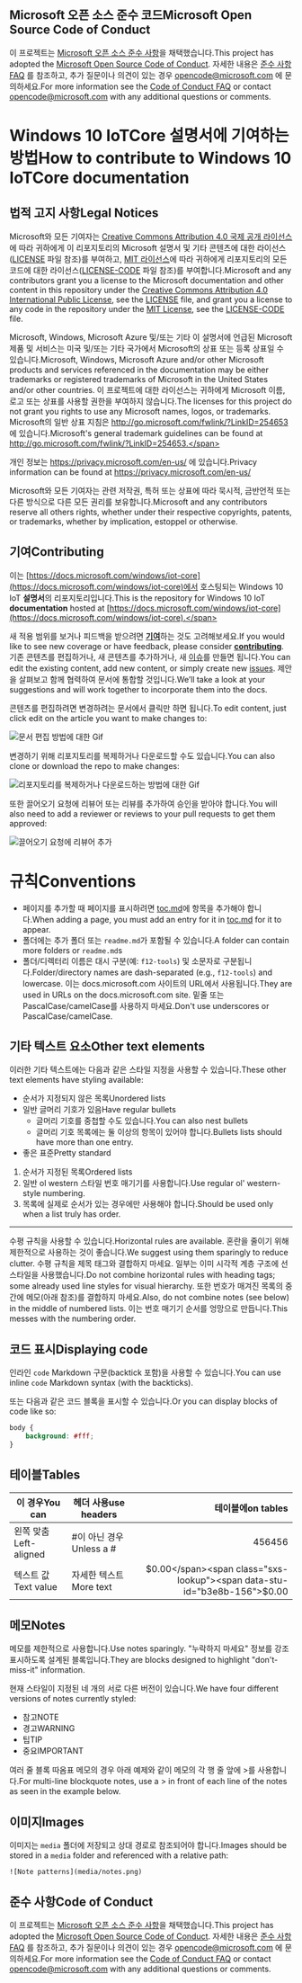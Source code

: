 ## <a name="microsoft-open-source-code-of-conduct"></a><span data-ttu-id="b3e8b-101">Microsoft 오픈 소스 준수 코드</span><span class="sxs-lookup"><span data-stu-id="b3e8b-101">Microsoft Open Source Code of Conduct</span></span>

<span data-ttu-id="b3e8b-102">이 프로젝트는 [Microsoft 오픈 소스 준수 사항](https://opensource.microsoft.com/codeofconduct/)을 채택했습니다.</span><span class="sxs-lookup"><span data-stu-id="b3e8b-102">This project has adopted the [Microsoft Open Source Code of Conduct](https://opensource.microsoft.com/codeofconduct/).</span></span>
<span data-ttu-id="b3e8b-103">자세한 내용은 [준수 사항 FAQ](https://opensource.microsoft.com/codeofconduct/faq/) 를 참조하고, 추가 질문이나 의견이 있는 경우 [opencode@microsoft.com](mailto:opencode@microsoft.com) 에 문의하세요.</span><span class="sxs-lookup"><span data-stu-id="b3e8b-103">For more information see the [Code of Conduct FAQ](https://opensource.microsoft.com/codeofconduct/faq/) or contact [opencode@microsoft.com](mailto:opencode@microsoft.com) with any additional questions or comments.</span></span>

# <a name="how-to-contribute-to-windows-10-iotcore-documentation"></a><span data-ttu-id="b3e8b-104">Windows 10 IoTCore 설명서에 기여하는 방법</span><span class="sxs-lookup"><span data-stu-id="b3e8b-104">How to contribute to Windows 10 IoTCore documentation</span></span>

## <a name="legal-notices"></a><span data-ttu-id="b3e8b-105">법적 고지 사항</span><span class="sxs-lookup"><span data-stu-id="b3e8b-105">Legal Notices</span></span>
<span data-ttu-id="b3e8b-106">Microsoft와 모든 기여자는 [Creative Commons Attribution 4.0 국제 공개 라이선스](https://creativecommons.org/licenses/by/4.0/legalcode)에 따라 귀하에게 이 리포지토리의 Microsoft 설명서 및 기타 콘텐츠에 대한 라이선스([LICENSE](LICENSE) 파일 참조)를 부여하고, [MIT 라이선스](https://opensource.org/licenses/MIT)에 따라 귀하에게 리포지토리의 모든 코드에 대한 라이선스([LICENSE-CODE](LICENSE-CODE) 파일 참조)를 부여합니다.</span><span class="sxs-lookup"><span data-stu-id="b3e8b-106">Microsoft and any contributors grant you a license to the Microsoft documentation and other content in this repository under the [Creative Commons Attribution 4.0 International Public License](https://creativecommons.org/licenses/by/4.0/legalcode), see the [LICENSE](LICENSE) file, and grant you a license to any code in the repository under the [MIT License](https://opensource.org/licenses/MIT), see the [LICENSE-CODE](LICENSE-CODE) file.</span></span>

<span data-ttu-id="b3e8b-107">Microsoft, Windows, Microsoft Azure 및/또는 기타 이 설명서에 언급된 Microsoft 제품 및 서비스는 미국 및/또는 기타 국가에서 Microsoft의 상표 또는 등록 상표일 수 있습니다.</span><span class="sxs-lookup"><span data-stu-id="b3e8b-107">Microsoft, Windows, Microsoft Azure and/or other Microsoft products and services referenced in the documentation may be either trademarks or registered trademarks of Microsoft in the United States and/or other countries.</span></span>
<span data-ttu-id="b3e8b-108">이 프로젝트에 대한 라이선스는 귀하에게 Microsoft 이름, 로고 또는 상표를 사용할 권한을 부여하지 않습니다.</span><span class="sxs-lookup"><span data-stu-id="b3e8b-108">The licenses for this project do not grant you rights to use any Microsoft names, logos, or trademarks.</span></span>
<span data-ttu-id="b3e8b-109">Microsoft의 일반 상표 지침은 http://go.microsoft.com/fwlink/?LinkID=254653 에 있습니다.</span><span class="sxs-lookup"><span data-stu-id="b3e8b-109">Microsoft's general trademark guidelines can be found at http://go.microsoft.com/fwlink/?LinkID=254653.</span></span>

<span data-ttu-id="b3e8b-110">개인 정보는 https://privacy.microsoft.com/en-us/ 에 있습니다.</span><span class="sxs-lookup"><span data-stu-id="b3e8b-110">Privacy information can be found at https://privacy.microsoft.com/en-us/</span></span>

<span data-ttu-id="b3e8b-111">Microsoft와 모든 기여자는 관련 저작권, 특허 또는 상표에 따라 묵시적, 금반언적 또는 다른 방식으로 다른 모든 권리를 보유합니다.</span><span class="sxs-lookup"><span data-stu-id="b3e8b-111">Microsoft and any contributors reserve all others rights, whether under their respective copyrights, patents, or trademarks, whether by implication, estoppel or otherwise.</span></span>

## <a name="contributing"></a><span data-ttu-id="b3e8b-112">기여</span><span class="sxs-lookup"><span data-stu-id="b3e8b-112">Contributing</span></span>

<span data-ttu-id="b3e8b-113">이는 [https://docs.microsoft.com/windows/iot-core](https://docs.microsoft.com/windows/iot-core)에서 호스팅되는 Windows 10 IoT **설명서**의 리포지토리입니다.</span><span class="sxs-lookup"><span data-stu-id="b3e8b-113">This is the repository for Windows 10 IoT **documentation** hosted at [https://docs.microsoft.com/windows/iot-core](https://docs.microsoft.com/windows/iot-core).</span></span>

<span data-ttu-id="b3e8b-114">새 적용 범위를 보거나 피드백을 받으려면 [**기여**](/CONTRIBUTING.md)하는 것도 고려해보세요.</span><span class="sxs-lookup"><span data-stu-id="b3e8b-114">If you would like to see new coverage or have feedback, please consider [**contributing**](/CONTRIBUTING.md).</span></span>  <span data-ttu-id="b3e8b-115">기존 콘텐츠를 편집하거나, 새 콘텐츠를 추가하거나, 새 [이슈](https://github.com/MicrosoftDocs/windows-iotcore-docs/issues)를 만들면 됩니다.</span><span class="sxs-lookup"><span data-stu-id="b3e8b-115">You can edit the existing content, add new content, or simply create new [issues](https://github.com/MicrosoftDocs/windows-iotcore-docs/issues).</span></span> <span data-ttu-id="b3e8b-116">제안을 살펴보고 함께 협력하여 문서에 통합할 것입니다.</span><span class="sxs-lookup"><span data-stu-id="b3e8b-116">We’ll take a look at your suggestions and will work together to incorporate them into the docs.</span></span>

<span data-ttu-id="b3e8b-117">콘텐츠를 편집하려면 변경하려는 문서에서 클릭만 하면 됩니다.</span><span class="sxs-lookup"><span data-stu-id="b3e8b-117">To edit content, just click edit on the article you want to make changes to:</span></span>

![문서 편집 방법에 대한 Gif](windows-iotcore/media/edit-doc.gif)


<span data-ttu-id="b3e8b-119">변경하기 위해 리포지토리를 복제하거나 다운로드할 수도 있습니다.</span><span class="sxs-lookup"><span data-stu-id="b3e8b-119">You can also clone or download the repo to make changes:</span></span>

![리포지토리를 복제하거나 다운로드하는 방법에 대한 Gif](windows-iotcore/media/download-repo.gif)

<span data-ttu-id="b3e8b-121">또한 끌어오기 요청에 리뷰어 또는 리뷰를 추가하여 승인을 받아야 합니다.</span><span class="sxs-lookup"><span data-stu-id="b3e8b-121">You will also need to add a reviewer or reviews to your pull requests to get them approved:</span></span>

![끌어오기 요청에 리뷰어 추가](windows-iotcore/media/reviewers.gif)

# <a name="conventions"></a><span data-ttu-id="b3e8b-123">규칙</span><span class="sxs-lookup"><span data-stu-id="b3e8b-123">Conventions</span></span>
  - <span data-ttu-id="b3e8b-124">페이지를 추가할 때 페이지를 표시하려면 [toc.md](windows-iotcore/TOC.md)에 항목을 추가해야 합니다.</span><span class="sxs-lookup"><span data-stu-id="b3e8b-124">When adding a page, you must add an entry for it in [toc.md](windows-iotcore/TOC.md) for it to appear.</span></span>
  - <span data-ttu-id="b3e8b-125">폴더에는 추가 폴더 또는 `readme.md`가 포함될 수 있습니다.</span><span class="sxs-lookup"><span data-stu-id="b3e8b-125">A folder can contain more folders or `readme.md`s</span></span>
  - <span data-ttu-id="b3e8b-126">폴더/디렉터리 이름은 대시 구분(예: `f12-tools`) 및 소문자로 구분됩니다.</span><span class="sxs-lookup"><span data-stu-id="b3e8b-126">Folder/directory names are dash-separated (e.g., `f12-tools`) and lowercase.</span></span> <span data-ttu-id="b3e8b-127">이는 docs.microsoft.com 사이트의 URL에서 사용됩니다.</span><span class="sxs-lookup"><span data-stu-id="b3e8b-127">They are used in URLs on the docs.microsoft.com site.</span></span> <span data-ttu-id="b3e8b-128">밑줄 또는 PascalCase/camelCase를 사용하지 마세요.</span><span class="sxs-lookup"><span data-stu-id="b3e8b-128">Don't use underscores or PascalCase/camelCase.</span></span>


## <a name="other-text-elements"></a><span data-ttu-id="b3e8b-129">기타 텍스트 요소</span><span class="sxs-lookup"><span data-stu-id="b3e8b-129">Other text elements</span></span>

<span data-ttu-id="b3e8b-130">이러한 기타 텍스트에는 다음과 같은 스타일 지정을 사용할 수 있습니다.</span><span class="sxs-lookup"><span data-stu-id="b3e8b-130">These other text elements have styling available:</span></span>

* <span data-ttu-id="b3e8b-131">순서가 지정되지 않은 목록</span><span class="sxs-lookup"><span data-stu-id="b3e8b-131">Unordered lists</span></span>
* <span data-ttu-id="b3e8b-132">일반 글머리 기호가 있음</span><span class="sxs-lookup"><span data-stu-id="b3e8b-132">Have regular bullets</span></span>
   * <span data-ttu-id="b3e8b-133">글머리 기호를 중첩할 수도 있습니다.</span><span class="sxs-lookup"><span data-stu-id="b3e8b-133">You can also nest bullets</span></span>
   * <span data-ttu-id="b3e8b-134">글머리 기호 목록에는 둘 이상의 항목이 있어야 합니다.</span><span class="sxs-lookup"><span data-stu-id="b3e8b-134">Bullets lists should have more than one entry.</span></span>
* <span data-ttu-id="b3e8b-135">좋은 표준</span><span class="sxs-lookup"><span data-stu-id="b3e8b-135">Pretty standard</span></span>

1. <span data-ttu-id="b3e8b-136">순서가 지정된 목록</span><span class="sxs-lookup"><span data-stu-id="b3e8b-136">Ordered lists</span></span>
2. <span data-ttu-id="b3e8b-137">일반 ol western 스타일 번호 매기기를 사용합니다.</span><span class="sxs-lookup"><span data-stu-id="b3e8b-137">Use regular ol' western-style numbering.</span></span>
3. <span data-ttu-id="b3e8b-138">목록에 실제로 순서가 있는 경우에만 사용해야 합니다.</span><span class="sxs-lookup"><span data-stu-id="b3e8b-138">Should be used only when a list truly has order.</span></span>

_________________________

<span data-ttu-id="b3e8b-139">수평 규칙을 사용할 수 있습니다.</span><span class="sxs-lookup"><span data-stu-id="b3e8b-139">Horizontal rules are available.</span></span> <span data-ttu-id="b3e8b-140">혼란을 줄이기 위해 제한적으로 사용하는 것이 좋습니다.</span><span class="sxs-lookup"><span data-stu-id="b3e8b-140">We suggest using them sparingly to reduce clutter.</span></span>
<span data-ttu-id="b3e8b-141">수평 규칙을 제목 태그와 결합하지 마세요. 일부는 이미 시각적 계층 구조에 선 스타일을 사용했습니다.</span><span class="sxs-lookup"><span data-stu-id="b3e8b-141">Do not combine horizontal rules with heading tags; some already used line styles for visual hierarchy.</span></span>
<span data-ttu-id="b3e8b-142">또한 번호가 매겨진 목록의 중간에 메모(아래 참조)를 결합하지 마세요.</span><span class="sxs-lookup"><span data-stu-id="b3e8b-142">Also, do not combine notes (see below) in the middle of numbered lists.</span></span> <span data-ttu-id="b3e8b-143">이는 번호 매기기 순서를 엉망으로 만듭니다.</span><span class="sxs-lookup"><span data-stu-id="b3e8b-143">This messes with the numbering order.</span></span>

## <a name="displaying-code"></a><span data-ttu-id="b3e8b-144">코드 표시</span><span class="sxs-lookup"><span data-stu-id="b3e8b-144">Displaying code</span></span>

<span data-ttu-id="b3e8b-145">인라인 `code` Markdown 구문(backtick 포함)을 사용할 수 있습니다.</span><span class="sxs-lookup"><span data-stu-id="b3e8b-145">You can use inline `code` Markdown syntax (with the backticks).</span></span>

<span data-ttu-id="b3e8b-146">또는 다음과 같은 코드 블록을 표시할 수 있습니다.</span><span class="sxs-lookup"><span data-stu-id="b3e8b-146">Or you can display blocks of code like so:</span></span>

```css
body {
    background: #fff;
}
```

## <a name="tables"></a><span data-ttu-id="b3e8b-147">테이블</span><span class="sxs-lookup"><span data-stu-id="b3e8b-147">Tables</span></span>

| <span data-ttu-id="b3e8b-148">이 경우</span><span class="sxs-lookup"><span data-stu-id="b3e8b-148">You can</span></span>     | <span data-ttu-id="b3e8b-149">헤더 사용</span><span class="sxs-lookup"><span data-stu-id="b3e8b-149">use headers</span></span> | <span data-ttu-id="b3e8b-150">테이블에</span><span class="sxs-lookup"><span data-stu-id="b3e8b-150">on tables</span></span>    |
|-------------|-------------|-------------:|
| <span data-ttu-id="b3e8b-151">왼쪽 맞춤</span><span class="sxs-lookup"><span data-stu-id="b3e8b-151">Left-aligned</span></span>| <span data-ttu-id="b3e8b-152">#이 아닌 경우</span><span class="sxs-lookup"><span data-stu-id="b3e8b-152">Unless a #</span></span>  | <span data-ttu-id="b3e8b-153">456</span><span class="sxs-lookup"><span data-stu-id="b3e8b-153">456</span></span>          |
| <span data-ttu-id="b3e8b-154">텍스트 값</span><span class="sxs-lookup"><span data-stu-id="b3e8b-154">Text value</span></span>  | <span data-ttu-id="b3e8b-155">자세한 텍스트</span><span class="sxs-lookup"><span data-stu-id="b3e8b-155">More text</span></span>   | <span data-ttu-id="b3e8b-156">$0.00</span><span class="sxs-lookup"><span data-stu-id="b3e8b-156">$0.00</span></span>        |

## <a name="notes"></a><span data-ttu-id="b3e8b-157">메모</span><span class="sxs-lookup"><span data-stu-id="b3e8b-157">Notes</span></span>

<span data-ttu-id="b3e8b-158">메모를 제한적으로 사용합니다.</span><span class="sxs-lookup"><span data-stu-id="b3e8b-158">Use notes sparingly.</span></span> <span data-ttu-id="b3e8b-159">"누락하지 마세요" 정보를 강조 표시하도록 설계된 블록입니다.</span><span class="sxs-lookup"><span data-stu-id="b3e8b-159">They are blocks designed to highlight "don't-miss-it" information.</span></span>

<span data-ttu-id="b3e8b-160">현재 스타일이 지정된 네 개의 서로 다른 버전이 있습니다.</span><span class="sxs-lookup"><span data-stu-id="b3e8b-160">We have four different versions of notes currently styled:</span></span>
- <span data-ttu-id="b3e8b-161">참고</span><span class="sxs-lookup"><span data-stu-id="b3e8b-161">NOTE</span></span>
- <span data-ttu-id="b3e8b-162">경고</span><span class="sxs-lookup"><span data-stu-id="b3e8b-162">WARNING</span></span>
- <span data-ttu-id="b3e8b-163">팁</span><span class="sxs-lookup"><span data-stu-id="b3e8b-163">TIP</span></span>
- <span data-ttu-id="b3e8b-164">중요</span><span class="sxs-lookup"><span data-stu-id="b3e8b-164">IMPORTANT</span></span>


<span data-ttu-id="b3e8b-165">여러 줄 블록 따옴표 메모의 경우 아래 예제와 같이 메모의 각 행 줄 앞에 >를 사용합니다.</span><span class="sxs-lookup"><span data-stu-id="b3e8b-165">For multi-line blockquote notes, use a > in front of each line of the notes as seen in the example below.</span></span>

## <a name="images"></a><span data-ttu-id="b3e8b-166">이미지</span><span class="sxs-lookup"><span data-stu-id="b3e8b-166">Images</span></span>

<span data-ttu-id="b3e8b-167">이미지는 `media` 폴더에 저장되고 상대 경로로 참조되어야 합니다.</span><span class="sxs-lookup"><span data-stu-id="b3e8b-167">Images should be stored in a `media` folder and referenced with a relative path:</span></span>

`![Note patterns](media/notes.png)`


## <a name="code-of-conduct"></a><span data-ttu-id="b3e8b-168">준수 사항</span><span class="sxs-lookup"><span data-stu-id="b3e8b-168">Code of Conduct</span></span>
<span data-ttu-id="b3e8b-169">이 프로젝트는 [Microsoft 오픈 소스 준수 사항](https://opensource.microsoft.com/codeofconduct/)을 채택했습니다.</span><span class="sxs-lookup"><span data-stu-id="b3e8b-169">This project has adopted the [Microsoft Open Source Code of Conduct](https://opensource.microsoft.com/codeofconduct/).</span></span> <span data-ttu-id="b3e8b-170">자세한 내용은 [준수 사항 FAQ](https://opensource.microsoft.com/codeofconduct/faq/) 를 참조하고, 추가 질문이나 의견이 있는 경우 [opencode@microsoft.com](mailto:opencode@microsoft.com) 에 문의하세요.</span><span class="sxs-lookup"><span data-stu-id="b3e8b-170">For more information see the [Code of Conduct FAQ](https://opensource.microsoft.com/codeofconduct/faq/) or contact [opencode@microsoft.com](mailto:opencode@microsoft.com) with any additional questions or comments.</span></span>
